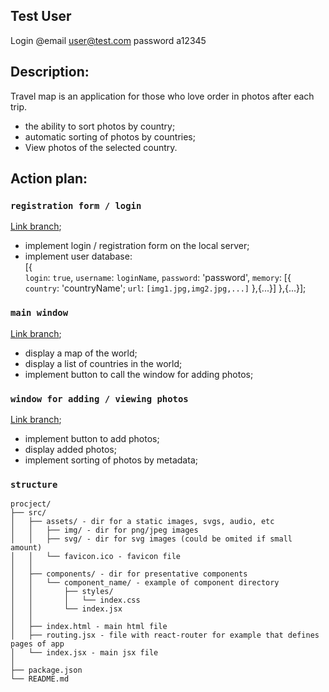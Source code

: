 ## Test User
Login
@email user@test.com
password a12345

## Description:

Travel map is an application for those who love order in photos after each trip.
- the ability to sort photos by country;<br>
- automatic sorting of photos by countries;<br>
- View photos of the selected country.<br>


## Action plan:

### `registration form / login`

[Link branch](https://github.com/MarikTar/travel_map/tree/robert);<br>
- implement login / registration form on the local server;<br>
- implement user database:<br>
[{<br>
	`login`: `true`,
	`username`: `loginName`,
	`password`: 'password',
	`memory`: [{
				`country`: 'countryName';
				`url`: `[img1.jpg,img2.jpg,...]`
			},{...}]
},{...}];

### `main window`

[Link branch](https://github.com/MarikTar/travel_map/tree/work_Taras);<br>
- display a map of the world;<br>
- display a list of countries in the world;<br>
- implement button to call the window for adding photos;<br>

### `window for adding / viewing photos`

[Link branch](https://github.com/MarikTar/travel_map/tree/Kharya1337);<br>
- implement button to add photos;<br>
- display added photos;<br>
- implement sorting of photos by metadata;<br>

### `structure`
```
procject/
├── src/
│   ├── assets/ - dir for a static images, svgs, audio, etc
│   │   ├── img/ - dir for png/jpeg images
│   │   ├── svg/ - dir for svg images (could be omited if small amount)
│   │   └── favicon.ico - favicon file
│   │
│   ├── components/ - dir for presentative components
│   │   └── component_name/ - example of component directory
│   │       ├── styles/
│   │       │   └── index.css
│   │       └── index.jsx
│   │
│   ├── index.html - main html file
│   ├── routing.jsx - file with react-router for example that defines pages of app
│   └── index.jsx - main jsx file
│
├── package.json
└── README.md
```